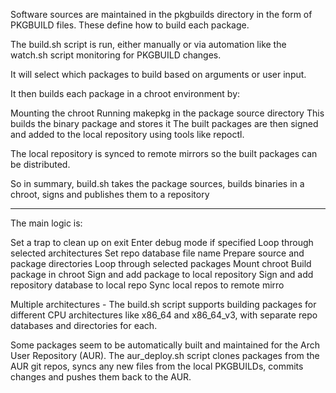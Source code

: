 Software sources are maintained in the pkgbuilds directory in the form of PKGBUILD files. These define how to build each package.

The build.sh script is run, either manually or via automation like the watch.sh script monitoring for PKGBUILD changes.

It will select which packages to build based on arguments or user input.

It then builds each package in a chroot environment by:

Mounting the chroot
Running makepkg in the package source directory
This builds the binary package and stores it
The built packages are then signed and added to the local repository using tools like repoctl.

The local repository is synced to remote mirrors so the built packages can be distributed.

So in summary, build.sh takes the package sources, builds binaries in a chroot, signs and publishes them to a repository


----

The main logic is:

Set a trap to clean up on exit
Enter debug mode if specified
Loop through selected architectures
Set repo database file name
Prepare source and package directories
Loop through selected packages
Mount chroot
Build package in chroot
Sign and add package to local repository
Sign and add repository database to local repo
Sync local repos to remote mirro


Multiple architectures - The build.sh script supports building packages for different CPU architectures like x86_64 and x86_64_v3, with separate repo databases and directories for each.


Some packages seem to be automatically built and maintained for the Arch User Repository (AUR). The aur_deploy.sh script clones packages from the AUR git repos, syncs any new files from the local PKGBUILDs, commits changes and pushes them back to the AUR.
